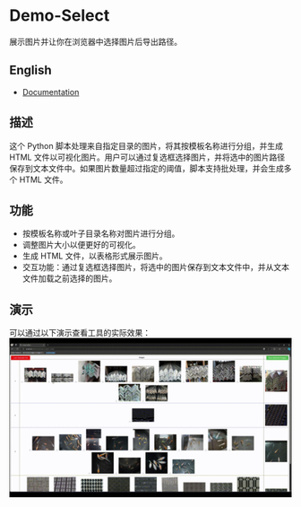# Demo-Select
展示图片并让你在浏览器中选择图片后导出路径。

## English
- [Documentation](README.md)  

## 描述
这个 Python 脚本处理来自指定目录的图片，将其按模板名称进行分组，并生成 HTML 文件以可视化图片。用户可以通过复选框选择图片，并将选中的图片路径保存到文本文件中。如果图片数量超过指定的阈值，脚本支持批处理，并会生成多个 HTML 文件。

## 功能
- 按模板名称或叶子目录名称对图片进行分组。
- 调整图片大小以便更好的可视化。
- 生成 HTML 文件，以表格形式展示图片。
- 交互功能：通过复选框选择图片，将选中的图片保存到文本文件中，并从文本文件加载之前选择的图片。

## 演示
可以通过以下演示查看工具的实际效果：
![演示 GIF](GIF_1.gif)

